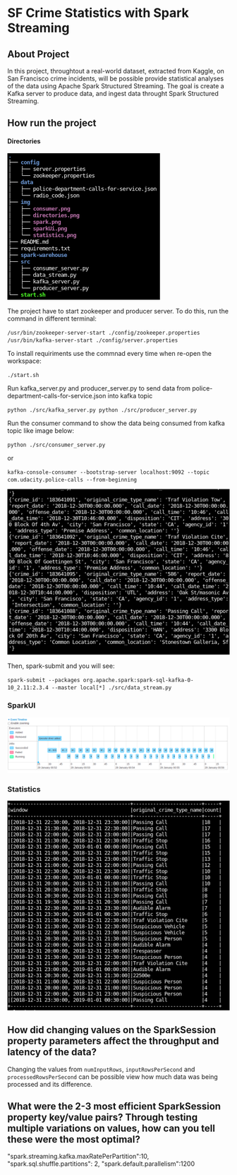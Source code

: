 # SF Crime Statistics with Spark Streaming

## About Project

In this project, throughtout a real-world dataset, extracted from Kaggle, on San Francisco crime incidents, will be possible provide statistical analyses of the data using Apache Spark Structured Streaming. The goal is create a Kafka server to produce data, and ingest data throught Spark Structured Streaming.

## How run the project

#### Directories
![directories](./img/directories.png)

The project have to start zookeeper and producer server. To do this, run the command in different terminal:

`
/usr/bin/zookeeper-server-start ./config/zookeeper.properties
/usr/bin/kafka-server-start ./config/server.properties
`

To install requiriments use the commnad every time when re-open the workspace:

`
./start.sh
`

Run kafka_server.py and producer_server.py to send data from police-department-calls-for-service.json into kafka topic

`python ./src/kafka_server.py
python ./src/producer_server.py
`


Run the consumer command to show the data being consumed from kafka topic like image below:

`python ./src/consumer_server.py`

or

`kafka-console-consumer --bootstrap-server localhost:9092 --topic com.udacity.police-calls --from-beginning`

![consumer](./img/consumer.png)


Then, spark-submit and you will see:

`
spark-submit --packages org.apache.spark:spark-sql-kafka-0-10_2.11:2.3.4 --master local[*] ./src/data_stream.py
`
### SparkUI
![spark](./img/sparkUi.png)
### Statistics
![statistics](./img/statistics.png)

## How did changing values on the SparkSession property parameters affect the throughput and latency of the data?
Changing the values from `numInputRows`, `inputRowsPerSecond` and `processedRowsPerSecond` can be possible view how much data was being processed and its difference.


## What were the 2-3 most efficient SparkSession property key/value pairs? Through testing multiple variations on values, how can you tell these were the most optimal?

"spark.streaming.kafka.maxRatePerPartition":10, 
"spark.sql.shuffle.partitions": 2, 
"spark.default.parallelism":1200